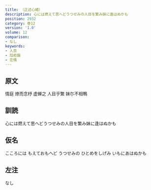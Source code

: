 ```yaml
---
title: （正述心緒）
description: 心には燃えて思へどうつせみの人目を繁み妹に逢はぬかも
position: 2932
category: 巻12
version: '1.0'
volume: 12
comparison:
- なし
keywords:
- 人目
- 尫柜蹋
- 恋情
---
```


## 原文

情庭 燎而念杼 虚蝉之 人目乎繁 妹尓不相鴨

## 訓読

心には燃えて思へどうつせみの人目を繁み妹に逢はぬかも

## 仮名

こころには もえておもへど うつせみの ひとめをしげみ いもにあはぬかも

## 左注

なし

